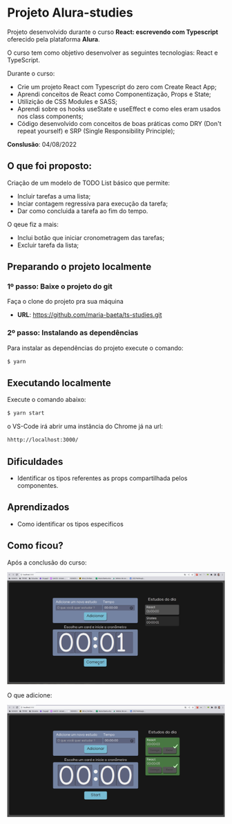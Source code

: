 # Projeto Alura-studies

Projeto desenvolvido durante o curso **React: escrevendo com Typescript** oferecido pela plataforma **Alura**.

O curso tem como objetivo desenvolver as seguintes tecnologias: React e TypeScript.

Durante o curso:

- Crie um projeto React com Typescript do zero com Create React App;
- Aprendi conceitos de React como Componentização, Props e State;
- Utilizição de CSS Modules e SASS;
- Aprendi sobre os hooks useState e useEffect e como eles eram usados nos class components;
- Código desenvolvido com conceitos de boas práticas como DRY (Don't repeat yourself) e SRP (Single Responsibility Principle);

**Conslusão**: 04/08/2022

## O que foi proposto:

Criação de um modelo de TODO List básico que permite:

- Incluir tarefas a uma lista;
- Inciar contagem regressiva para execução da tarefa;
- Dar como concluida a tarefa ao fim do tempo.

O qeue fiz a mais:

- Inclui botão que iniciar cronometragem das tarefas;
- Excluir tarefa da lista;

## Preparando o projeto localmente

### **1º passo:** Baixe o projeto do git

Faça o clone do projeto pra sua máquina

- **URL**: https://github.com/maria-baeta/ts-studies.git

### **2º passo:** Instalando as dependências

Para instalar as dependências do projeto execute o comando:

```bash
$ yarn
```

## Executando localmente

Execute o comando abaixo:

```bash
$ yarn start
```

o VS-Code irá abrir uma instância do Chrome já na url:

```bash
hhttp://localhost:3000/
```

## Dificuldades

- Identificar os tipos referentes as props compartilhada pelos componentes.

## Aprendizados

- Como identificar os tipos especificos

## Como ficou?

Após a conclusão do curso:

![curso](public/proposta-do-curso.png)

O que adicione:

![maria](public/melhorias.png)

